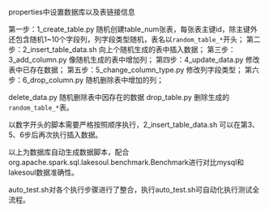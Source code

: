 properties中设置数据库以及表链接信息

 第一步：1_create_table.py 随机创建table_num张表，每张表主键id，除主键外还包含随机1~10个字段列，列字段类型随机，表名以`random_table_*`开头；
 第二步：2_insert_table_data.sh 向上个随机生成的表中插入数据；
 第三步：3_add_column.py 像随机生成的表中增加列；
 第四步：4_update_data.py 修改表中已存在数据；
 第五步：5_change_column_type.py 修改列字段类型；
 第六步：6_drop_column.py 随机删除表中增加的列；

 delete_data.py 随机删除表中因存在的数据
 drop_table.py 删除生成的`random_table_*`表。

以数字开头的脚本需要严格按照顺序执行，2_insert_table_data.sh 可以在第3、5、6步后再次执行插入数据。

以上为数据库自动生成数据脚本，配合org.apache.spark.sql.lakesoul.benchmark.Benchmark进行对比mysql和lakesoul数据准确性。

auto_test.sh对各个执行步骤进行了整合，执行auto_test.sh可自动化执行测试全流程。
